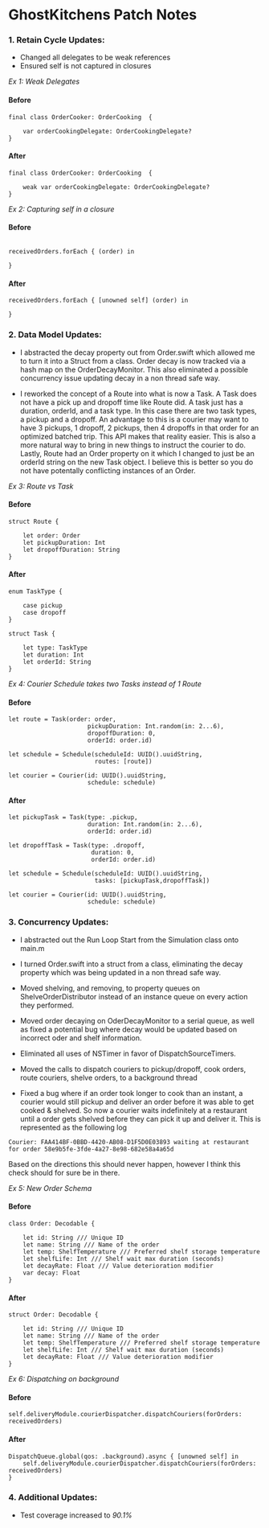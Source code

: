
# GhostKitchens Patch Notes


### 1. Retain Cycle Updates:

- Changed all delegates to be weak references
- Ensured self is not captured in closures

*Ex 1: Weak Delegates*

#### Before

```
final class OrderCooker: OrderCooking  {
	
	var orderCookingDelegate: OrderCookingDelegate?
}
```

#### After

```
final class OrderCooker: OrderCooking  {
	
	weak var orderCookingDelegate: OrderCookingDelegate?
}

```

*Ex 2: Capturing self in a closure*

#### Before

```

receivedOrders.forEach { (order) in

}

```

#### After

```
receivedOrders.forEach { [unowned self] (order) in

}
```

### 2. Data Model Updates: 

- I abstracted the decay property out from Order.swift which allowed me to turn it into a Struct from a class. Order decay is now tracked via a hash map on the OrderDecayMonitor. This also eliminated a possible concurrency issue updating decay in a non thread safe way.

- I reworked the concept of a Route into what is now a Task. A Task does not have a pick up and dropoff time like Route did. A task just has a duration, orderId, and a task type. In this case there are two task types, a pickup and a dropoff. An advantage to this is a courier may want to have 3 pickups, 1 dropoff, 2 pickups, then 4 dropoffs in that order for an optimized batched trip. This API makes that reality easier.  This is also a more natural way to bring in new things to instruct the courier to do. Lastly, Route had an Order property on it which I changed to just be an orderId string on the new Task object. I believe this is better so you do not have potentally conflicting instances of an Order.

*Ex 3: Route vs Task*

#### Before
```
struct Route {
	
	let order: Order
	let pickupDuration: Int
	let dropoffDuration: String
}
```

#### After
```
enum TaskType {
	
	case pickup
	case dropoff
}

struct Task {
	
	let type: TaskType
	let duration: Int
	let orderId: String
}
```

*Ex 4: Courier Schedule takes two Tasks instead of 1 Route*

#### Before
```
let route = Task(order: order,
					  pickupDuration: Int.random(in: 2...6),
					  dropoffDuration: 0,
					  orderId: order.id)

let schedule = Schedule(scheduleId: UUID().uuidString,
						routes: [route])

let courier = Courier(id: UUID().uuidString,
					  schedule: schedule)
```

#### After
```
let pickupTask = Task(type: .pickup,
					  duration: Int.random(in: 2...6),
					  orderId: order.id)

let dropoffTask = Task(type: .dropoff,
					   duration: 0,
					   orderId: order.id)

let schedule = Schedule(scheduleId: UUID().uuidString,
						tasks: [pickupTask,dropoffTask])

let courier = Courier(id: UUID().uuidString,
					  schedule: schedule)
```

### 3. Concurrency Updates:

- I abstracted out the Run Loop Start from the Simulation class onto main.m

- I turned Order.swift into a struct from a class, eliminating the decay property which was being updated in a non thread safe way. 

- Moved shelving, and removing, to property queues on ShelveOrderDistributor instead of an instance queue on every action they performed.

- Moved order decaying on OderDecayMonitor to a serial queue, as well as fixed a potential bug where decay would be updated based on incorrect oder and shelf information.

- Eliminated all uses of NSTimer in favor of DispatchSourceTimers.

- Moved the calls to dispatch couriers to pickup/dropoff, cook orders, route couriers, shelve orders,  to a background thread

- Fixed a bug where if an order took longer to cook than an instant, a courier would still pickup and deliver an order before it was able to get cooked & shelved. So now a courier waits indefinitely at a restaurant until a order gets shelved before they can pick it up and deliver it. This is represented as the following log

```
Courier: FAA414BF-0BBD-4420-AB08-D1F5D0E03893 waiting at restaurant for order 58e9b5fe-3fde-4a27-8e98-682e58a4a65d
```

Based on the directions this should never happen, however I think this check should for sure be in there.

*Ex 5: New Order Schema*

#### Before
```
class Order: Decodable {

	let id: String /// Unique ID
	let name: String /// Name of the order
	let temp: ShelfTemperature /// Preferred shelf storage temperature
	let shelfLife: Int /// Shelf wait max duration (seconds)
	let decayRate: Float /// Value deterioration modifier
	var decay: Float
}
```

#### After

```
struct Order: Decodable {

	let id: String /// Unique ID
	let name: String /// Name of the order
	let temp: ShelfTemperature /// Preferred shelf storage temperature
	let shelfLife: Int /// Shelf wait max duration (seconds)
	let decayRate: Float /// Value deterioration modifier
}
```

*Ex 6: Dispatching on background*

#### Before
```
self.deliveryModule.courierDispatcher.dispatchCouriers(forOrders: receivedOrders)
```

#### After

```
DispatchQueue.global(qos: .background).async { [unowned self] in
	self.deliveryModule.courierDispatcher.dispatchCouriers(forOrders: receivedOrders)
}
```

### 4. Additional Updates:

- Test coverage increased to *90.1%*


